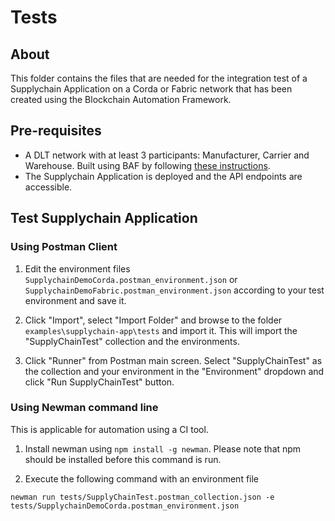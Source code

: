# Tests

## About
This folder contains the files that are needed for the integration test of a Supplychain Application on a Corda or Fabric network that has been created using the Blockchain Automation Framework. 

## Pre-requisites

* A DLT network with at least 3 participants: Manufacturer, Carrier and Warehouse. Built using BAF by following [these instructions](../../docs/source/operations/setting_dlt.md).
* The Supplychain Application is deployed and the API endpoints are accessible.

## Test Supplychain Application
### Using Postman Client

1. Edit the environment files `SupplychainDemoCorda.postman_environment.json` or `SupplychainDemoFabric.postman_environment.json` according to your test environment and save it.

2. Click "Import", select "Import Folder" and browse to the folder `examples\supplychain-app\tests` and import it.
This will import the "SupplyChainTest" collection and the environments.

3. Click "Runner" from Postman main screen. Select "SupplyChainTest" as the collection and your environment in the "Environment" dropdown and click "Run SupplyChainTest" button.

### Using Newman command line
This is applicable for automation using a CI tool.

1. Install newman using `npm install -g newman`. Please note that npm should be installed before this command is run.

2. Execute the following command with an environment file
```
newman run tests/SupplyChainTest.postman_collection.json -e tests/SupplychainDemoCorda.postman_environment.json
```